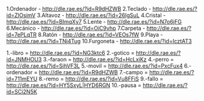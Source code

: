 1.Ordenador - http://dle.rae.es/?id=R9dHZWB
2.Teclado - http://dle.rae.es/?id=ZIOsimV
3.Altavoz - http://dle.rae.es/?id=26IgSuL
4.Cristal - http://dle.rae.es/?id=BImqXy7
5.Lente - http://dle.rae.es/?id=N7o6jFG
6.Mecánico - http://dle.rae.es/?id=OiC9vhp
7.Carpeta - http://dle.rae.es/?id=7ePLqTR
8.Ratón - http://dle.rae.es/?id=VEOs7fW
9.Playa - http://dle.rae.es/?id=TNj4Tug
10.Furgoneta - http://dle.rae.es/?id=IcztAT3

1.-libro = http://dle.rae.es/?id=NG3ktc6
2.-gotico = http://dle.rae.es/?id=JNMHOU3
3.-faraon = http://dle.rae.es/?id=HcLxiKz
4.-perro = http://dle.rae.es/?id=SihVF3L
5.-movil = http://dle.rae.es/?id=PxcFux4
6.-ordenador = http://dle.rae.es/?id=R9dHZWB
7.-campo = http://dle.rae.es/?id=711mEYU
8.-remo = http://dle.rae.es/?id=Vu8FFiS
9.-fallo = http://dle.rae.es/?id=HY5SxyL|HYD6RGN
10.-pausa = http://dle.rae.es/?id=SCi2N5K
